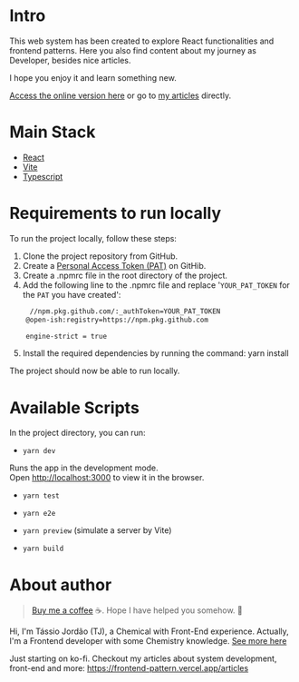 # Intro

This web system has been created to explore React functionalities and frontend patterns. Here you also find content about my journey as Developer, besides nice articles.

I hope you enjoy it and learn something new. 

[Access the online version here](https://frontend-pattern.vercel.app) or go to [my articles](https://frontend-pattern.vercel.app/articles) directly.

# Main Stack

- [React](https://react.dev/)
- [Vite]([https://react.dev/](https://vitejs.dev/guide/why.html))
- [Typescript](https://www.typescriptlang.org/)

# Requirements to run locally

To run the project locally, follow these steps:

1. Clone the project repository from GitHub.
2. Create a [Personal Access Token (PAT)](https://docs.github.com/en/authentication/keeping-your-account-and-data-secure/managing-your-personal-access-tokens#personal-access-tokens-classic) on GitHib.
3. Create a .npmrc file in the root directory of the project.
4. Add the following line to the .npmrc file and replace '`YOUR_PAT_TOKEN` for the `PAT` you have created':
```bash
     //npm.pkg.github.com/:_authToken=YOUR_PAT_TOKEN
    @open-ish:registry=https://npm.pkg.github.com

    engine-strict = true
```
5. Install the required dependencies by running the command: yarn install

The project should now be able to run locally.

# Available Scripts

In the project directory, you can run:

- `yarn dev`

Runs the app in the development mode.\
Open [http://localhost:3000](http://localhost:3000) to view it in the browser.

- `yarn test`

- `yarn e2e`

- `yarn preview` (simulate a server by Vite)

- `yarn build`


# About author

> [Buy me a coffee](https://ko-fi.com/tjordao) ☕. Hope I have helped you somehow. 🤗

Hi, I'm Tássio Jordão (TJ), a Chemical with Front-End experience. Actually, I'm a Frontend developer with some Chemistry knowledge. [See more here](https://frontend-pattern.vercel.app/about)

Just starting on ko-fi. Checkout my articles about system development, front-end and more: https://frontend-pattern.vercel.app/articles
